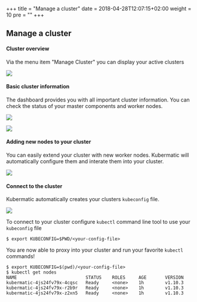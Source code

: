+++
title = "Manage a cluster"
date = 2018-04-28T12:07:15+02:00
weight = 10
pre = "<b></b>"
+++

## Manage a cluster

#### Cluster overview

Via the menu item "Manage Cluster" you can display your active clusters

![](/img/getting_started/manage_cluster/kubermatic_00.png)

#### Basic cluster information

The dashboard provides you with all important cluster information. You can check the status of your master components and worker nodes.

![](/img/getting_started/manage_cluster/kubermatic_01.png)

![](/img/getting_started/manage_cluster/kubermatic_02.png)

#### Adding new nodes to your cluster

You can easily extend your cluster with new worker nodes. Kubermatic will automatically configure them and interate them into your cluster.

![](/img/getting_started/manage_cluster/kubermatic_03.png)

#### Connect to the cluster

Kubermatic automatically creates your clusters `kubeconfig` file.

![](/img/getting_started/manage_cluster/kubermatic_04.png)

To connect to your cluster configure `kubectl` command line tool to use your `kubeconfig` file

```
$ export KUBECONFIG=$PWD/<your-config-file>
```

You are now able to proxy into your cluster and run your favorite `kubectl` commands!

```                                 
$ export KUBECONFIG=$(pwd)/<your-config-file>                                                
$ kubectl get nodes                               
NAME                          STATUS    ROLES     AGE       VERSION                                      
kubermatic-4js24fv79x-4cqsc   Ready     <none>    1h        v1.10.3                                      
kubermatic-4js24fv79x-r2b9r   Ready     <none>    1h        v1.10.3                                      
kubermatic-4js24fv79x-z2xn5   Ready     <none>    1h        v1.10.3
```
